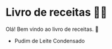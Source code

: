 # Livro de receitas :man_cook:

Olá! Bem vindo ao livro de receitas. :wave:

- Pudim de Leite Condensado
